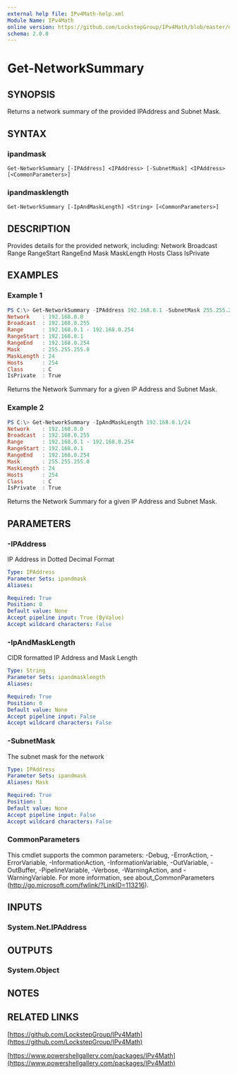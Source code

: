 ```yaml
---
external help file: IPv4Math-help.xml
Module Name: IPv4Math
online version: https://github.com/LockstepGroup/IPv4Math/blob/master/docs/Get-NetworkSummary.md
schema: 2.0.0
---
```


# Get-NetworkSummary

## SYNOPSIS
Returns a network summary of the provided IPAddress and Subnet Mask.

## SYNTAX

### ipandmask
```
Get-NetworkSummary [-IPAddress] <IPAddress> [-SubnetMask] <IPAddress> [<CommonParameters>]
```

### ipandmasklength
```
Get-NetworkSummary [-IpAndMaskLength] <String> [<CommonParameters>]
```

## DESCRIPTION
Provides details for the provided network, including:
Network
Broadcast
Range
RangeStart
RangeEnd
Mask
MaskLength
Hosts
Class
IsPrivate

## EXAMPLES

### Example 1
```powershell
PS C:\> Get-NetworkSummary -IPAddress 192.168.0.1 -SubnetMask 255.255.255.0
Network    : 192.168.0.0
Broadcast  : 192.168.0.255
Range      : 192.168.0.1 - 192.168.0.254
RangeStart : 192.168.0.1
RangeEnd   : 192.168.0.254
Mask       : 255.255.255.0
MaskLength : 24
Hosts      : 254
Class      : C
IsPrivate  : True
```

Returns the Network Summary for a given IP Address and Subnet Mask.

### Example 2
```powershell
PS C:\> Get-NetworkSummary -IpAndMaskLength 192.168.0.1/24
Network    : 192.168.0.0
Broadcast  : 192.168.0.255
Range      : 192.168.0.1 - 192.168.0.254
RangeStart : 192.168.0.1
RangeEnd   : 192.168.0.254
Mask       : 255.255.255.0
MaskLength : 24
Hosts      : 254
Class      : C
IsPrivate  : True
```

Returns the Network Summary for a given IP Address and Subnet Mask.

## PARAMETERS

### -IPAddress
IP Address in Dotted Decimal Format

```yaml
Type: IPAddress
Parameter Sets: ipandmask
Aliases:

Required: True
Position: 0
Default value: None
Accept pipeline input: True (ByValue)
Accept wildcard characters: False
```

### -IpAndMaskLength
CIDR formatted IP Address and Mask Length

```yaml
Type: String
Parameter Sets: ipandmasklength
Aliases:

Required: True
Position: 0
Default value: None
Accept pipeline input: False
Accept wildcard characters: False
```

### -SubnetMask
The subnet mask for the network

```yaml
Type: IPAddress
Parameter Sets: ipandmask
Aliases: Mask

Required: True
Position: 1
Default value: None
Accept pipeline input: False
Accept wildcard characters: False
```

### CommonParameters
This cmdlet supports the common parameters: -Debug, -ErrorAction, -ErrorVariable, -InformationAction, -InformationVariable, -OutVariable, -OutBuffer, -PipelineVariable, -Verbose, -WarningAction, and -WarningVariable.
For more information, see about_CommonParameters (http://go.microsoft.com/fwlink/?LinkID=113216).

## INPUTS

### System.Net.IPAddress
## OUTPUTS

### System.Object
## NOTES

## RELATED LINKS

[https://github.com/LockstepGroup/IPv4Math](https://github.com/LockstepGroup/IPv4Math)

[https://www.powershellgallery.com/packages/IPv4Math](https://www.powershellgallery.com/packages/IPv4Math)
